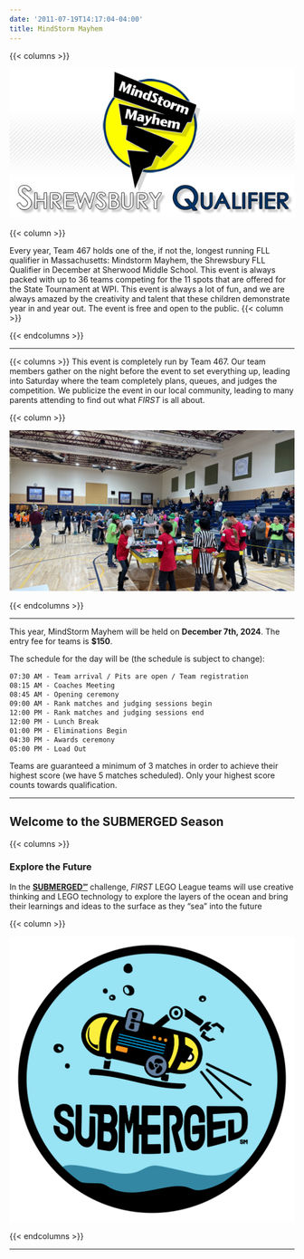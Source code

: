 ```yaml
---
date: '2011-07-19T14:17:04-04:00'
title: MindStorm Mayhem
---
```


{{< columns >}}

![Mindstorm Mayhem Logo](mm_logo2.jpg)

{{< column >}}

Every year, Team 467 holds one of the, if not the, longest running FLL qualifier in Massachusetts: Mindstorm Mayhem, the Shrewsbury FLL Qualifier in December at Sherwood Middle School. This event is always packed with up to 36 teams competing for the 11 spots that are offered for the State Tournament at WPI. This event is always a lot of fun, and we are always amazed by the creativity and talent that these children demonstrate year in and year out. The event is free and open to the public.
{{< column >}}

{{< endcolumns >}}

---


{{< columns >}}
This event is completely run by Team 467. Our team members gather on the night before the event to set everything up, leading into Saturday where the team completely plans, queues, and judges the competition. We publicize the event in our local community, leading to many parents attending to find out what _FIRST_ is all about.

{{< column >}}

![Mindstorm Mayhem 2024](mm_2024.jpeg)

{{< endcolumns >}}

---

This year, MindStorm Mayhem will be held on **December 7th, 2024**. The entry fee for teams is **$150**.

The schedule for the day will be (the schedule is subject to change):

    07:30 AM - Team arrival / Pits are open / Team registration
    08:15 AM - Coaches Meeting
    08:45 AM - Opening ceremony
    09:00 AM - Rank matches and judging sessions begin
    12:00 PM - Rank matches and judging sessions end
    12:00 PM - Lunch Break
    01:00 PM - Eliminations Begin
    04:30 PM - Awards ceremony
    05:00 PM - Load Out

Teams are guaranteed a minimum of 3 matches in order to achieve their highest score (we have 5 matches scheduled). Only your highest score counts towards qualification.

---

## Welcome to the SUBMERGED Season

{{< columns >}}

### Explore the Future

In the [**SUBMERGED℠**](https://www.firstinspires.org/resource-library/fll/challenge/challenge-and-resources) challenge, _FIRST_ LEGO League teams will use creative thinking and LEGO technology to explore the layers of the ocean and bring their learnings and ideas to the surface as they “sea” into the future

{{< column >}}

![SUBMERGED Patch](fll-submerged-patch-logo.png)

{{< endcolumns >}}

---
